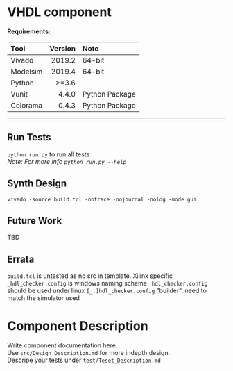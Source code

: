 # VHDL component

__Requirements:__

|Tool            |Version |Note            |
|:---------------|-------:|:---------------|
|Vivado          | 2019.2 | 64-bit         | 
|Modelsim        | 2019.4 | 64-bit         |
|Python          |  >=3.6 |                |
|Vunit           |  4.4.0 | Python Package |
|Colorama        |  0.4.3 | Python Package |
---------------------------------------

## Run Tests
`python run.py` to run all tests    
*Note: For more info `python run.py --help`*

## Synth Design
`vivado -source build.tcl -notrace -nojournal -nolog -mode gui`

## Future Work
TBD

## Errata
`build.tcl` is untested as no src in template. Xilinx specific
`_hdl_checker.config` is windows naming scheme `.hdl_checker.config` should be used under linux
`[_.]hdl_checker.config` "builder", need to match the simulator used

# Component Description
Write component documentation here.    
Use `src/Design_Description.md` for more indepth design.    
Descripe your tests under `test/Teset_Description.md`